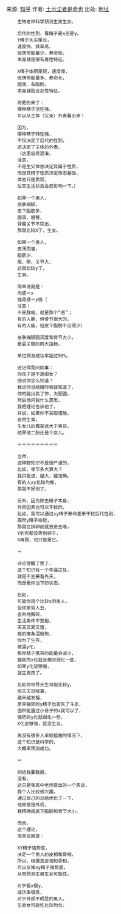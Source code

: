 来源: [知乎][] 
作者: [土示尘者是命也][]
出处: [地址][]

[知乎]:https://www.zhihu.com/ "知乎"
[土示尘者是命也]:https://www.zhihu.com/people/sumeixianghui/activities "土示尘者是命也"
[地址]:https://www.zhihu.com/question/264243956/answer/281052149 "文章地址"

        生物老师科学预测生男生女。
        
        后代的性别，看精子是x还是y。
        Y精子头尖尾长，
        速度快、效率高，
        但携带能量少，寿命短，
        本身就是很有男性特征。
        
        X精子体肥尾短，速度慢，
        但携带能量多、寿命长，
        圆润、有脂肪，
        本身就贴合女性特征。
        
        奇葩的来了：
        哪种精子活性强，
        可以从主体（父亲）外表看出来！
        
        因为，
        哪种精子特性强，
        不仅决定了后代的性别，
        还决定了主体的外表。
        （这里容易混淆，
        注意，
        不是生父体态决定其精子性质，
        而是其精子性质决定体态基础，
        体态只是表现，
        后天生活状态会反影响一下。）
        
        如果一个男人，
        皮肤细腻，
        皮下脂肪多，
        圆润，翘臀，
        骨骼关节不突出，
        那就比较X了，生女。
        
        如果一个男人，
        皮薄而皱，
        脂肪少，
        瘦、柴，关节大，
        这就比较y了，
        生男。
        
        简单说就是：
        肉感＝x
        强骨感＝y强（
        注意！
        不是胖瘦，就是那个“感”；
        有的人胖，但骨节很大的，
        有的人瘦，但皮下脂肪不见得少）
        
        皮肤细腻圆润度和骨节大小，
        是最关键的两大指标。
        
        单位预测成功率超过90%。
        
        还记得我问同事：
        你孩子是不是闺女？
        他说你怎么知道？
        我说你没结婚时我就知道了，
        你的腚出卖了你，太肥圆。
        然后他问我什么意思，
        我把理论告诉他了，
        并说，如果你不采取措施，
        自然生育，
        生女儿的概率远大于男孩。
        结果他二胎还是个女儿。
        
        ＝＝＝＝＝＝＝＝＝
        
        当然，
        这种野知识不是很严谨的，
        比如，骨节多大算大？
        我只能说，越大，越准确。
        有的人xy比较均衡，
        那就不好测了。
        
        另外，因为除去精子本身，
        外界因素也可以干扰的，
        比如，我可以通过xy精子寿命差来干扰后代性别，
        既然y精子命短，
        那就在排卵前就放进去咯，
        Y到死都没等到卵子，
        X再弱，也只能是它。
        
        ＝
        
        评论提醒了我了，
        这个知识有一个牛逼之处，
        就是不主要看先天，
        而是看你当下的状态。
        
        比如，
        可能你是个比较x的男人，
        但你家穷人丑，
        去外地搬砖，
        生活条件不宽裕，
        天天又累又饿，
        瘦的像条溜街狗，
        你为了生存，
        被逼y化，
        那你精子携带的能量会减少，
        强势的x化就会相对弱化一些，
        如果y化足够强，
        就生男孩了。
        
        比如你领导天生可能比较y，
        但天天没啥事，
        越来越发福，
        原来强势的y精子也丧失了斗志，
        囤积能量过小日子的x就可以了，
        强势的y化就弱化一些，
        X化足够强，就会生女。
        
        再没有很多人采取措施的情况下，
        这个知识是科学的，
        大概率预测成功。
        
        ＝
        
        别给我要数据，
        没有，
        这只是我高中老师提出的一个笑谈，
        我个人比较感兴趣，
        通过自己的总结优化了一下，
        他原意是外观，
        我精确成皮下脂肪和骨节大小。
        
        而且，
        这个理论，
        简单说就是：
        
        XY精子强势度，
        决定一个男人的皮相和骨相，
        所以，根据其皮相和骨相，
        可以反推xy精子强势度，
        从而预测生男生女可能性。
        
        对于极x极y，
        成功率很高，
        对于外观不明显的男人，
        生男女可能性比较均匀。